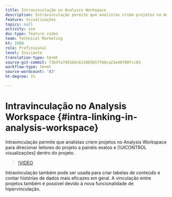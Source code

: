 ```yaml
---
title: Intravinculação no Analysis Workspace
description: Intravinculação permite que analistas criem projetos na Analysis Workspace para direcionar leitores do projeto a painéis e visualizações exatos no projeto.
feature: Visualizações
topics: null
activity: use
doc-type: feature video
team: Technical Marketing
kt: 1908
role: Profissional
level: Iniciante
translation-type: tm+mt
source-git-commit: f3b3fa7d91b0cb21005b57768ca23ed6700fcc03
workflow-type: tm+mt
source-wordcount: '83'
ht-degree: 1%

---
```



# Intravinculação no Analysis Workspace {#intra-linking-in-analysis-workspace}

Intravinculação permite que analistas criem projetos no Analysis Workspace para direcionar leitores do projeto a painéis exatos e [!UICONTROL visualizações] dentro do projeto.

>[!VIDEO](https://video.tv.adobe.com/v/23724/?quality=12)

Intravinculação também pode ser usada para criar tabelas de conteúdo e contar histórias de dados mais eficazes em geral. A vinculação entre projetos também é possível devido à nova funcionalidade de hipervinculação.
